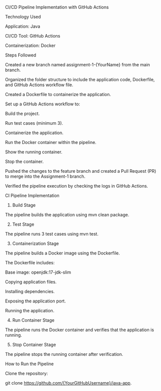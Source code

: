 CI/CD Pipeline Implementation with GitHub Actions

Technology Used

Application: Java

CI/CD Tool: GitHub Actions

Containerization: Docker

Steps Followed

Created a new branch named assignment-1-{YourName} from the main branch.

Organized the folder structure to include the application code, Dockerfile, and GitHub Actions workflow file.

Created a Dockerfile to containerize the application.

Set up a GitHub Actions workflow to:

Build the project.

Run test cases (minimum 3).

Containerize the application.

Run the Docker container within the pipeline.

Show the running container.

Stop the container.

Pushed the changes to the feature branch and created a Pull Request (PR) to merge into the Assignment-1 branch.

Verified the pipeline execution by checking the logs in GitHub Actions.

CI Pipeline Implementation

1. Build Stage

The pipeline builds the application using mvn clean package.

2. Test Stage

The pipeline runs 3 test cases using mvn test.

3. Containerization Stage

The pipeline builds a Docker image using the Dockerfile.

The Dockerfile includes:

Base image: openjdk:17-jdk-slim

Copying application files.

Installing dependencies.

Exposing the application port.

Running the application.

4. Run Container Stage

The pipeline runs the Docker container and verifies that the application is running.

5. Stop Container Stage

The pipeline stops the running container after verification.

How to Run the Pipeline

Clone the repository:

git clone https://github.com/{YourGitHubUsername}/java-app.
